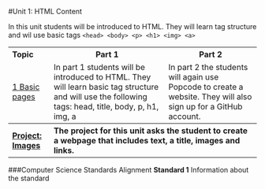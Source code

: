 #Unit 1: HTML Content 

In this unit students will be introduced to HTML. They will learn tag structure and wil use basic tags `<head> <body> <p> <h1> <img> <a>`
<table>
<tr>
	<th align="left">Topic</th>
	<th>Part 1</th>
	<th>Part 2</th>
</tr>
<tr>
	<td align="left"> <a href="weeks/week1">1 Basic pages</a> </td>
	<td>In part 1 students will be introduced to HTML. They will learn basic tag structure and will use the following tags: head, title, body, p, h1, img, a </td>
	<td>In part 2 the students will again use Popcode to create a website. They will also sign up for a GitHub account.</td>
</tr>
<tr>
	<th align="left"><a href ="projects/project1" >Project: Images</a> </th>
	<th align="left" colspan="2">The project for this unit asks the student to create a webpage that includes text, a title, images and links. </th>
</table>


###Computer Science Standards Alignment
**Standard 1** Information about the standard


